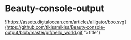 # Beauty-console-output
![https://assets.digitalocean.com/articles/alligator/boo.svg](https://github.com/tikissmikiss/Beauty-console-output/blob/master/gif/hello_world.gif "a title")

